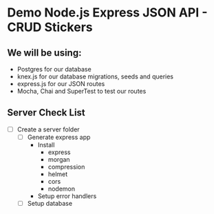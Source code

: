 # Demo Node.js Express JSON API - CRUD Stickers

## We will be using:
  * Postgres for our database
  * knex.js for our database migrations, seeds and queries
  * express.js for our JSON routes
  * Mocha, Chai and SuperTest to test our routes

## Server Check List
* [ ] Create a server folder
  * [ ] Generate express app
    * Install
      * express
      * morgan
      * compression
      * helmet
      * cors
      * nodemon
    * Setup error handlers
  * [ ] Setup database
